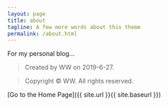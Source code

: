```yaml
---
layout: page
title: about
tagline: A few more words about this theme
permalink: /about.html
---
```


For my personal blog...

>	Created by WW on 2019-6-27.

>	Copyright © WW. All rights reserved.



[Go to the Home Page]({{ site.url }}{{ site.baseurl }})
